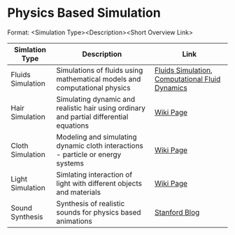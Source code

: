 # Physics Based Simulation
Format: \<Simulation Type>\<Description>\<Short Overview Link>

| Simlation Type | Description  | Link  |
| -------------  |--------------| ------|
| Fluids Simulation | Simulations of fluids using mathematical models and computational physics | [Fluids Simulation](https://en.wikipedia.org/wiki/Fluid_animation), [Computational Fluid Dynamics](https://en.wikipedia.org/wiki/Computational_fluid_dynamics)
| Hair Simulation | Simulating dynamic and realistic hair using ordinary and partial differential equations | [Wiki Page](https://en.wikipedia.org/wiki/Dynamic_simulation)
| Cloth Simulation | Modeling and simulating dynamic cloth interactions - particle or energy systems | [Wiki Page](https://en.wikipedia.org/wiki/Cloth_modeling)
| Light Simulation | Simlating interaction of light with different objects and materials | [Wiki Page](https://en.wikipedia.org/wiki/Computer_graphics_lighting)
| Sound Synthesis | Synthesis of realistic sounds for physics based animations | [Stanford Blog](http://graphics.stanford.edu/courses/sound/)
